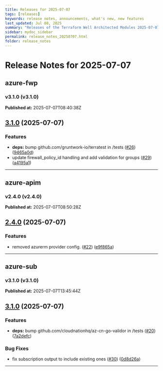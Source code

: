 ```yaml
---
title: Releases for 2025-07-07
tags: [releases]
keywords: release notes, announcements, what's new, new features
last_updated: Jul 08, 2025
summary: "Releases of the Terraform Well Architected Modules 2025-07-07"
sidebar: mydoc_sidebar
permalink: release_notes_20250707.html
folder: release_notes
---
```


# Release Notes for 2025-07-07

## azure-fwp
### v3.1.0 (v3.1.0)
**Published at:** 2025-07-07T08:40:38Z

## [3.1.0](https://github.com/CloudNationHQ/terraform-azure-fwp/compare/v3.0.0...v3.1.0) (2025-07-07)


### Features

* **deps:** bump github.com/gruntwork-io/terratest in /tests ([#26](https://github.com/CloudNationHQ/terraform-azure-fwp/issues/26)) ([9465a0d](https://github.com/CloudNationHQ/terraform-azure-fwp/commit/9465a0d946fcf4a87343e51de71481a1c69c743a))
* update firewall_policy_id handling and add validation for groups ([#29](https://github.com/CloudNationHQ/terraform-azure-fwp/issues/29)) ([a4195a1](https://github.com/CloudNationHQ/terraform-azure-fwp/commit/a4195a1f740727dc33ebe14056eefb96f3e12120))

---

## azure-apim
### v2.4.0 (v2.4.0)
**Published at:** 2025-07-07T08:50:28Z

## [2.4.0](https://github.com/CloudNationHQ/terraform-azure-apim/compare/v2.3.0...v2.4.0) (2025-07-07)


### Features

* removed azurerm provider config. ([#22](https://github.com/CloudNationHQ/terraform-azure-apim/issues/22)) ([e9f865a](https://github.com/CloudNationHQ/terraform-azure-apim/commit/e9f865a4f6e7645ec52b14ff12c5d5dcc4542432))

---

## azure-sub
### v3.1.0 (v3.1.0)
**Published at:** 2025-07-07T13:45:44Z

## [3.1.0](https://github.com/CloudNationHQ/terraform-azure-sub/compare/v3.0.0...v3.1.0) (2025-07-07)


### Features

* **deps:** bump github.com/cloudnationhq/az-cn-go-validor in /tests ([#20](https://github.com/CloudNationHQ/terraform-azure-sub/issues/20)) ([7a2defc](https://github.com/CloudNationHQ/terraform-azure-sub/commit/7a2defcb96e7ed61def943ff3ae42bd445212903))


### Bug Fixes

* fix subscription output to include existing ones ([#30](https://github.com/CloudNationHQ/terraform-azure-sub/issues/30)) ([0d8d26a](https://github.com/CloudNationHQ/terraform-azure-sub/commit/0d8d26ab5199d140d69bd452fa1c644df1e6eb56))

---

